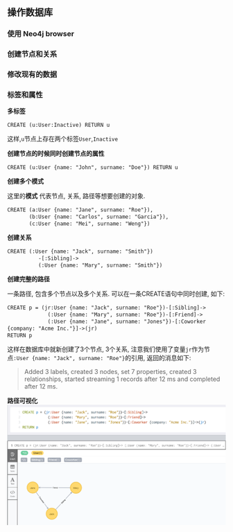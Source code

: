 ## 操作数据库

### 使用 Neo4j browser

### 创建节点和关系

### 修改现有的数据

### 标签和属性

**多标签**

```
CREATE (u:User:Inactive) RETURN u
```

这样,`u`节点上存在两个标签`User`,`Inactive`

**创建节点的时候同时创建节点的属性**

```
CREATE (u:User {name: "John", surname: "Doe"}) RETURN u
```

**创建多个模式**

这里的**模式** 代表节点, 关系, 路径等想要创建的对象.

```
CREATE (a:User {name: "Jane", surname: "Roe"}),
       (b:User {name: "Carlos", surname: "Garcia"}),
       (c:User {name: "Mei", surname: "Weng"})
```


**创建关系**

```
CREATE (:User {name: "Jack", surname: "Smith"})
          -[:Sibling]->
          (:User {name: "Mary", surname: "Smith"})
```

**创建完整的路径**

一条路径, 包含多个节点以及多个关系. 可以在一条CREATE语句中同时创建, 如下:

```
CREATE p = (jr:User {name: "Jack", surname: "Roe"})-[:Sibling]->
             (:User {name: "Mary", surname: "Roe"})-[:Friend]->
             (:User {name: "Jane", surname: "Jones"})-[:Coworker {company: "Acme Inc."}]->(jr)
RETURN p
```

这样在数据库中就新创建了3个节点, 3个关系, 注意我们使用了变量`jr`作为节点`:User {name: "Jack", surname: "Roe"}`的引用, 返回的消息如下:

> Added 3 labels, created 3 nodes, set 7 properties, created 3 relationships, started streaming 1 records after 12 ms and completed after 12 ms.

**路径可视化**
![创建完整的路径](../assets/create-path.png)
